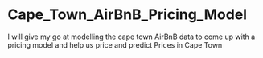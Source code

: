 # Cape_Town_AirBnB_Pricing_Model
I will give my go at modelling the cape town AirBnB data to come up with a pricing model and help us price and predict Prices in Cape Town
